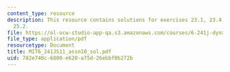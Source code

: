 ```yaml
---
content_type: resource
description: This resource contains solutions for exercises 23.1, 23.4, 24.5, and
  25.2.
file: https://ol-ocw-studio-app-qa.s3.amazonaws.com/courses/6-241j-dynamic-systems-and-control-spring-2011/782e740c6800e620a75d26ebbf0b272b_MIT6_241JS11_assn10_sol.pdf
file_type: application/pdf
resourcetype: Document
title: MIT6_241JS11_assn10_sol.pdf
uid: 782e740c-6800-e620-a75d-26ebbf0b272b
---
```

